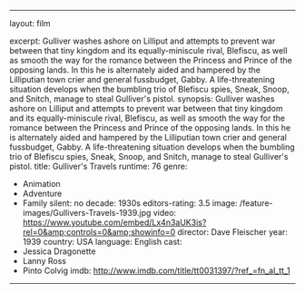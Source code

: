 ---

layout: film

excerpt: Gulliver washes ashore on Lilliput and attempts to prevent war between that tiny kingdom and its equally-miniscule rival, Blefiscu, as well as smooth the way for the romance between the Princess and Prince of the opposing lands. In this he is alternately aided and hampered by the Lilliputian town crier and general fussbudget, Gabby. A life-threatening situation develops when the bumbling trio of Blefiscu spies, Sneak, Snoop, and Snitch, manage to steal Gulliver's pistol.
synopsis: Gulliver washes ashore on Lilliput and attempts to prevent war between that tiny kingdom and its equally-miniscule rival, Blefiscu, as well as smooth the way for the romance between the Princess and Prince of the opposing lands. In this he is alternately aided and hampered by the Lilliputian town crier and general fussbudget, Gabby. A life-threatening situation develops when the bumbling trio of Blefiscu spies, Sneak, Snoop, and Snitch, manage to steal Gulliver's pistol.
title: Gulliver's Travels
runtime: 76
genre: 
- Animation
- Adventure
- Family
silent: no
decade: 1930s
editors-rating: 3.5
image:  /feature-images/Gullivers-Travels-1939.jpg
video: https://www.youtube.com/embed/Lx4n3aUK3is?rel=0&amp;controls=0&amp;showinfo=0
director: Dave Fleischer
year: 1939
country: USA
language: English
cast:
- Jessica Dragonette
- Lanny Ross
- Pinto Colvig
imdb: http://www.imdb.com/title/tt0031397/?ref_=fn_al_tt_1

--- 